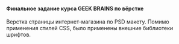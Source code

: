 #### Финальное задание курса GEEK BRAINS по вёрстке

Верстка страницы интернет-магазина по PSD макету. Помимо применения стилей CSS, было применены внешние библиотеки шрифтов.